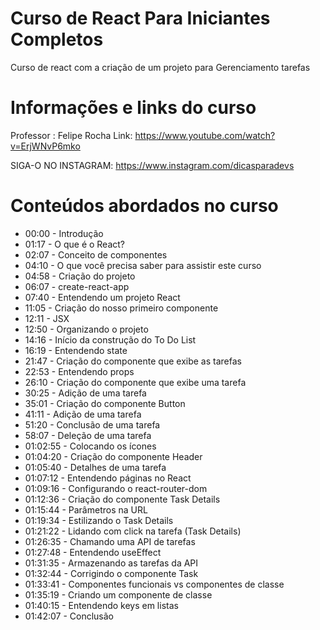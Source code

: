 # Curso de React Para Iniciantes Completos
 Curso de react com a criação de um projeto para Gerenciamento tarefas


 # Informações e links do curso
 Professor : Felipe Rocha
Link: https://www.youtube.com/watch?v=ErjWNvP6mko

SIGA-O NO INSTAGRAM:
https://www.instagram.com/dicasparadevs

# Conteúdos abordados no curso

- 00:00 - Introdução
- 01:17 - O que é o React?
- 02:07 - Conceito de componentes
- 04:10 - O que você precisa saber para assistir este curso
- 04:58 - Criação do projeto
- 06:07 - create-react-app
- 07:40 - Entendendo um projeto React
- 11:05 - Criação do nosso primeiro componente
- 12:11 - JSX
- 12:50 - Organizando o projeto
- 14:16 - Início da construção do To Do List
- 16:19 - Entendendo state
- 21:47 - Criação do componente que exibe as tarefas
- 22:53 - Entendendo props
- 26:10 - Criação do componente que exibe uma tarefa
- 30:25 - Adição de uma tarefa
- 35:01 - Criação do componente Button 
- 41:11 - Adição de uma tarefa
- 51:20 - Conclusão de uma tarefa
- 58:07 - Deleção de uma tarefa
- 01:02:55 - Colocando os ícones
- 01:04:20 - Criação do componente Header
- 01:05:40 - Detalhes de uma tarefa
- 01:07:12 - Entendendo páginas no React
- 01:09:16 - Configurando o react-router-dom
- 01:12:36 - Criação do componente Task Details
- 01:15:44 - Parâmetros na URL
- 01:19:34 - Estilizando o Task Details
- 01:21:22 - Lidando com click na tarefa (Task Details)
- 01:26:35 - Chamando uma API de tarefas
- 01:27:48 - Entendendo useEffect
- 01:31:35 - Armazenando as tarefas da API
- 01:32:44 - Corrigindo o componente Task
- 01:33:41 - Componentes funcionais vs componentes de classe
- 01:35:19 - Criando um componente de classe
- 01:40:15 - Entendendo keys em listas
- 01:42:07 - Conclusão
